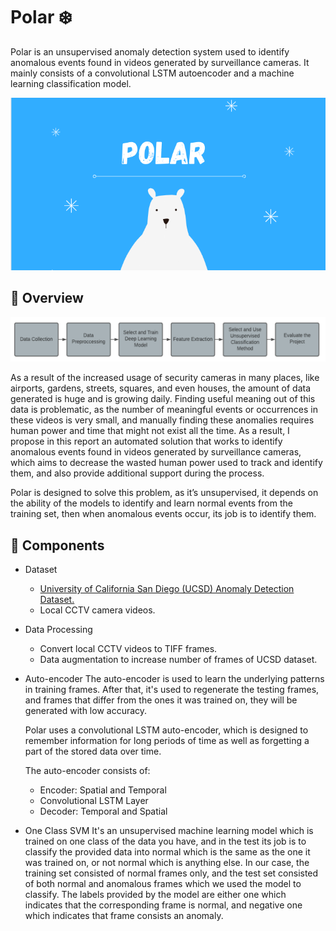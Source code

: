 
# Polar :snowflake:
Polar is an unsupervised anomaly detection system used to identify anomalous events found in videos generated by surveillance cameras. It mainly consists of a convolutional LSTM autoencoder and a machine learning classification model.

![](images/poster.png)

## :eyes: Overview

![](images/flow.png)

As a result of the increased usage of security cameras in many places, like airports, gardens, streets, squares, and even houses, the amount of data generated is huge and is growing daily. Finding useful meaning out of this data is problematic, as the number of meaningful events or occurrences in these videos is very small, and manually finding these anomalies requires human power and time that might not exist all the time. As a result, I propose in this report an automated solution that works to identify anomalous events found in videos generated by surveillance cameras, which aims to decrease the wasted human power used to track and identify them, and also provide additional support during the process.

Polar is designed to solve this problem, as it’s unsupervised, it depends on the ability of the models to identify and learn normal events from the training set, then when anomalous events occur, its job is to identify them.

  
## :school_satchel: Components

* Dataset
	* [University of California San Diego (UCSD) Anomaly Detection Dataset.](http://www.svcl.ucsd.edu/projects/anomaly/dataset.html)
	* Local CCTV camera videos.

* Data Processing
	* Convert local CCTV videos to TIFF frames.
	* Data augmentation to increase number of frames of UCSD dataset.

* Auto-encoder
The auto-encoder is used to learn the underlying patterns in training frames. After that, it's used to regenerate the testing frames, and frames that differ from the ones it was trained on, they will be generated with low accuracy.

	Polar uses a convolutional LSTM auto-encoder, which is designed to remember information for long periods of time as well as forgetting a part of the stored data over time.

	The auto-encoder consists of:
	* Encoder: Spatial and Temporal
	* Convolutional LSTM Layer
	* Decoder: Temporal and Spatial

* One Class SVM
It's an unsupervised machine learning model which is trained on one class of
the data you have, and in the test its job is to classify the provided data into normal which is the same as the one it was trained on, or not normal which is anything else. In our case, the training set consisted of normal frames only, and the test set consisted of both normal and anomalous frames which we used the model to classify. The labels provided by the model are either one which indicates that the corresponding frame is normal, and negative one which indicates that frame consists an anomaly.